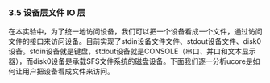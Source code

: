 
### 3.5 设备层文件 IO 层 

在本实验中，为了统一地访问设备，我们可以把一个设备看成一个文件，通过访问文件的接口来访问设备。目前实现了stdin设备文件文件、stdout设备文件、disk0设备。stdin设备就是键盘，stdout设备就是CONSOLE（串口、并口和文本显示器），而disk0设备是承载SFS文件系统的磁盘设备。下面我们逐一分析ucore是如何让用户把设备看成文件来访问。
